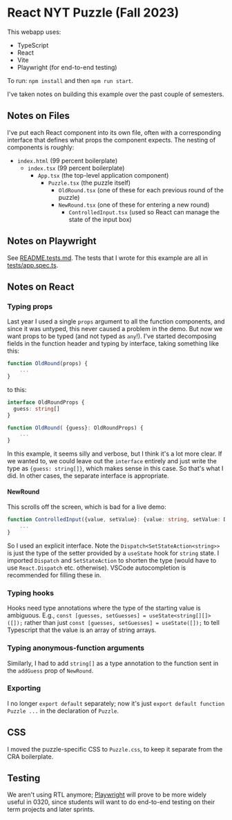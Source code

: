 # React NYT Puzzle (Fall 2023)

This webapp uses:
* TypeScript
* React
* Vite
* Playwright (for end-to-end testing)

To run: `npm install` and then `npm run start`.

I've taken notes on building this example over the past couple of semesters.

## Notes on Files 

I've put each React component into its own file, often with a corresponding interface that defines what props the component expects. The nesting of components is roughly:

- `index.html` (99 percent boilerplate)
  - `index.tsx` (99 percent boilerplate)
    - `App.tsx` (the top-level application component)
      - `Puzzle.tsx` (the puzzle itself)
        - `OldRound.tsx` (one of these for each previous round of the puzzle)
        - `NewRound.tsx` (one of these for entering a new round)
          - `ControlledInput.tsx` (used so React can manage the state of the input box)
  
## Notes on Playwright

See [README.tests.md](./README.tests.md). The tests that I wrote for this example are all in [tests/app.spec.ts](./tests/app.spec.ts).

## Notes on React 

### Typing props

Last year I used a single `props` argument to all the function components, and since it was untyped, this never caused a problem in the demo. But now we want props to be typed (and not typed as `any`!). I've started decomposing fields in the function header and typing by interface, taking something like this: 

```typescript
function OldRound(props) {
    ...
}
```
to this:
```typescript
interface OldRoundProps {
  guess: string[]
}

function OldRound( {guess}: OldRoundProps) {
    ...
}
```

In this example, it seems silly and verbose, but I think it's a lot more clear. If we wanted to, we could leave out the `interface` entirely and just write the type as `{guess: string[]}`, which makes sense in this case. So that's what I did. In other cases, the separate interface is appropriate.

#### NewRound

This scrolls off the screen, which is bad for a live demo:

```typescript
function ControlledInput({value, setValue}: {value: string, setValue: Dispatch<SetStateAction<string>>}) {
    ...
}
```

So I used an explicit interface. Note the `Dispatch<SetStateAction<string>>` is just the type of the setter provided by a `useState` hook for `string` state. I imported `Dispatch` and `SetStateAction` to shorten the type (would have to use `React.Dispatch` etc. otherwise). VSCode autocompletion is recommended for filling these in.

### Typing hooks

Hooks need type annotations where the type of the starting value is ambiguous. E.g., `const [guesses, setGuesses] = useState<string[][]>([]);` rather than just `const [guesses, setGuesses] = useState([]);` to tell Typescript that the value is an array of string arrays.

### Typing anonymous-function arguments

Similarly, I had to add `string[]` as a type annotation to the function sent in the `addGuess` prop of `NewRound`. 

### Exporting 

I no longer `export default` separately; now it's just `export default function Puzzle ...` in the declaration of `Puzzle`. 

## CSS

I moved the puzzle-specific CSS to `Puzzle.css`, to keep it separate from the CRA boilerplate.

## Testing 

We aren't using RTL anymore; [Playwright](https://playwright.dev) will prove to be more widely useful in 0320, since students will want to do end-to-end testing on their term projects and later sprints.